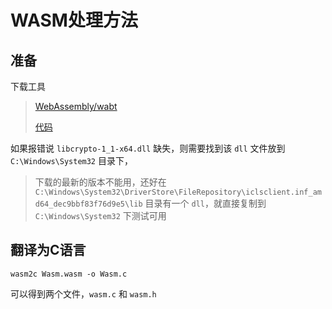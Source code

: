# WASM处理方法

## 准备

下载工具

> [WebAssembly/wabt](https://github.com/WebAssembly/wabt)
>
> [代码](https://github.com/WebAssembly/wabt/tree/main/wasm2c)

如果报错说 `libcrypto-1_1-x64.dll` 缺失，则需要找到该 `dll` 文件放到 `C:\Windows\System32` 目录下，

> 下载的最新的版本不能用，还好在 `C:\Windows\System32\DriverStore\FileRepository\iclsclient.inf_amd64_dec9bbf83f76d9e5\lib` 目录有一个 `dll`，就直接复制到 `C:\Windows\System32` 下测试可用

## 翻译为C语言

```she
wasm2c Wasm.wasm -o Wasm.c
```

可以得到两个文件，`wasm.c` 和 `wasm.h`

